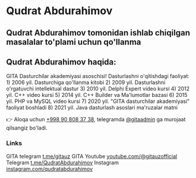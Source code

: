 <h1>Qudrat Abdurahimov</h1>
<h2>Qudrat Abdurahimov tomonidan ishlab chiqilgan masalalar to'plami uchun qo'llanma</h2>
<h2>Qudrat Abdurahimov haqida:</h2>
GITA Dasturchilar akademiyasi asoschisi!
Dasturlashni o'qitishdagi faoliyat:
1) 2006 yil. Dasturchiga qo'llanma kitobi
2) 2009 yil. Dasturlashni o'rgatuvchi intellektual dastur
3) 2010 yil. Delphi Expert video kursi
4) 2012 yil. C++ video kursi
5) 2014 yil. C++ Builder va Ma'lumotlar bazasi
6) 2015 yil. PHP va MySQL video kursi
7) 2020 yil. "GITA dasturchilar akademiyasi" faoliyat boshladi
8) 2021 yil. Java dasturlash asoslari ma'ruzalar matni

👉 Aloqa uchun  <a href="tel:+998908083738">+998 90 808 37 38</a>, telegramda <a href="https://t.me/GitaAdmin">@gitaadmin</a> ga murojaat qilsangiz bo'ladi.

<h3>Links</h3> 
GITA telegram
<a href="https://t.me/gitauz">t.me/gitauz</a>
GITA Youtube
<a href="https://youtube.com/@gitauzofficial">youtube.com/@gitauzofficial</a>
Telegram
<a href="https://t.me/QudratAbdurahimov">t.me/QudratAbdurahimov</a>
Instagram
<a href="https://instagram.com/qudratabdurahimov">instagram.com/qudratabdurahimov</a>
